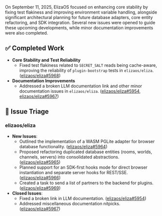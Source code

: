 On September 11, 2025, ElizaOS focused on enhancing core stability by fixing test flakiness and improving environment variable handling, alongside significant architectural planning for future database adapters, core entity refactoring, and SDK integration. Several new issues were opened to guide these upcoming developments, while minor documentation improvements were also completed.

## ✅ Completed Work
- **Core Stability and Test Reliability**
    - Fixed test flakiness related to `SECRET_SALT` reads being cache-aware, improving the reliability of `plugin-bootstrap` tests in `elizaos/eliza`. ([elizaos/eliza#5968](https://github.com/elizaos/eliza/pull/5968))
- **Documentation Improvements**
    - Addressed a broken LLM documentation link and other minor documentation issues in `elizaos/eliza`. ([elizaos/eliza#5954](https://github.com/elizaos/eliza/issues/5954), [elizaos/eliza#5967](https://github.com/elizaos/eliza/issues/5967))

## 🐞 Issue Triage
### elizaos/eliza
- **New Issues**:
    - Outlined the implementation of a WASM PGLite adapter for browser database functionality. ([elizaos/eliza#5964](https://github.com/elizaos/eliza/issues/5964))
    - Proposed refactoring duplicated database entities (rooms, worlds, channels, servers) into consolidated abstractions. ([elizaos/eliza#5965](https://github.com/elizaos/eliza/issues/5965))
    - Planned support for an SDK-first hooks mode for direct browser instantiation and separate server hooks for REST/SSE. ([elizaos/eliza#5966](https://github.com/elizaos/eliza/issues/5966))
    - Created a task to send a list of partners to the backend for plugins. ([elizaos/eliza#5969](https://github.com/elizaos/eliza/issues/5969))
- **Closed Issues**:
    - Fixed a broken link in LLM documentation. ([elizaos/eliza#5954](https://github.com/elizaos/eliza/issues/5954))
    - Addressed miscellaneous documentation nitpicks. ([elizaos/eliza#5967](https://github.com/elizaos/eliza/issues/5967))